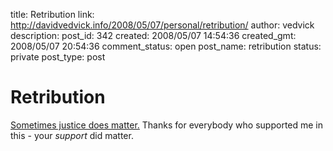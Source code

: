 title: Retribution
link: http://davidvedvick.info/2008/05/07/personal/retribution/
author: vedvick
description: 
post_id: 342
created: 2008/05/07 14:54:36
created_gmt: 2008/05/07 20:54:36
comment_status: open
post_name: retribution
status: private
post_type: post

# Retribution

[Sometimes justice does matter.](http://vedvickliving.devedcomputers.com/wp-content/uploads/2008/05/scan0001.pdf) Thanks for everybody who supported me in this - your _support_ did matter.
